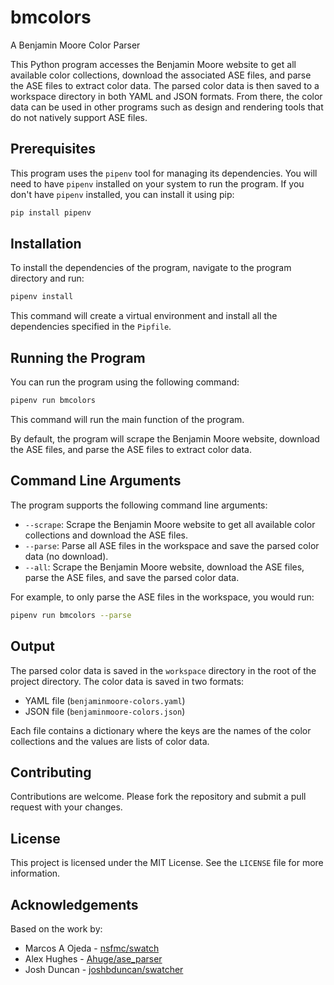 # bmcolors

A Benjamin Moore Color Parser 

This Python program accesses the Benjamin Moore website to get all available color collections, download the associated ASE files, and parse the ASE files to extract color data. The parsed color data is then saved to a workspace directory in both YAML and JSON formats. From there, the color data can be used in other programs such as design and rendering tools that do not natively support ASE files.

## Prerequisites

This program uses the `pipenv` tool for managing its dependencies. You will need to have `pipenv` installed on your system to run the program. If you don't have `pipenv` installed, you can install it using pip:

```bash
pip install pipenv
```

## Installation

To install the dependencies of the program, navigate to the program directory and run:

```bash
pipenv install
```

This command will create a virtual environment and install all the dependencies specified in the `Pipfile`.

## Running the Program

You can run the program using the following command:

```bash
pipenv run bmcolors
```

This command will run the main function of the program. 

By default, the program will scrape the Benjamin Moore website, download the ASE files, and parse the ASE files to extract color data.

## Command Line Arguments

The program supports the following command line arguments:

- `--scrape`: Scrape the Benjamin Moore website to get all available color collections and download the ASE files.
- `--parse`: Parse all ASE files in the workspace and save the parsed color data (no download).
- `--all`: Scrape the Benjamin Moore website, download the ASE files, parse the ASE files, and save the parsed color data.

For example, to only parse the ASE files in the workspace, you would run:

```bash
pipenv run bmcolors --parse
```

## Output

The parsed color data is saved in the `workspace` directory in the root of the project directory. The color data is saved in two formats:

- YAML file (`benjaminmoore-colors.yaml`)
- JSON file (`benjaminmoore-colors.json`)

Each file contains a dictionary where the keys are the names of the color collections and the values are lists of color data.

## Contributing

Contributions are welcome. Please fork the repository and submit a pull request with your changes.

## License

This project is licensed under the MIT License. See the `LICENSE` file for more information.

## Acknowledgements

Based on the work by:
* Marcos A Ojeda - [nsfmc/swatch](https://github.com/nsfmc/swatch)
* Alex Hughes -  [Ahuge/ase_parser](https://github.com/Ahuge/ase_parser)
* Josh Duncan - [joshbduncan/swatcher](https://github.com/joshbduncan/swatcher)
